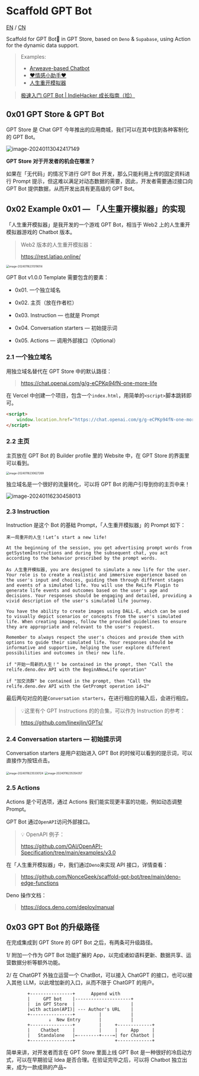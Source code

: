 # Scaffold GPT Bot

[EN](./README.md) / [CN](./README-CN.md)

Scaffold for GPT Bot🤖 in GPT Store, based on `Deno` & `Supabase`, using Action for the dynamic data support.

> Examples:
>
> * [Arweave-based Chatbot](https://arweave.noncegeek.com)
> * [❤️情感小助手❤️](https://chat.openai.com/g/g-fag5sbpxJ-qing-gan-xiao-zhu-shou)
> * [人生重开模拟器](https://relive.noncegeek.com)

> [极速入门 GPT Bot | IndieHacker 成长指南（拾）](https://mp.weixin.qq.com/s/x5ffUlUd-mDT3dKOhrxCPg)

## 0x01 GPT Store & GPT Bot

 GPT Store 是 Chat GPT 今年推出的应用商城，我们可以在其中找到各种客制化的 GPT Bot。

![image-20240113042417149](assets/image-20240113042417149.png)

**GPT Store 对于开发者的机会在哪里？**

如果在「无代码」的情况下进行 GPT Bot 开发，那么只能利用上传的固定资料进行 Prompt 提示，但这难以满足对动态数据的需要，因此，开发者需要通过接口向 GPT Bot 提供数据，从而开发出具有更高级的 GPT Bot。

## 0x02 Example 0x01 — 「人生重开模拟器」的实现

「人生重开模拟器」是我开发的一个游戏 GPT Bot，相当于 Web2 上的人生重开模拟器游戏的 Chatbot 版本。

> Web2 版本的人生重开模拟器：
>
> https://rest.latiao.online/

<img src="assets/image-20240116231319014.png" alt="image-20240116231319014" style="zoom:50%;" />

GPT Bot v1.0.0 Template 需要包含的要素：

* 0x01. 一个独立域名
* 0x02. 主页（放在作者栏）

* 0x03. Instruction — 也就是 Prompt
* 0x04. Conversation starters — 初始提示词
* 0x05. Actions — 调用外部接口（Optional）

### 2.1 一个独立域名

用独立域名替代在 GPT Store 中的默认路径：

> https://chat.openai.com/g/g-eCPKp94fN-one-more-life

在 Vercel 中创建一个项目，包含一个`index.html`，用简单的`<script>`脚本跳转即可。

```html
<script>
	window.location.href="https://chat.openai.com/g/g-eCPKp94fN-one-more-life";
</script>
```

### 2.2 主页

主页放在 GPT Bot 的 Builder profile 里的 Website 中，在 GPT Store 的界面里可以看到。

<img src="assets/image-20240116230627269.png" alt="image-20240116230627269" style="zoom:50%;" />

独立域名是一个很好的流量转化，可以将 GPT Bot 的用户引导到你的主页中来！

![image-20240116230458013](assets/image-20240116230458013.png)

### 2.3 Instruction

Instruction 是这个 Bot 的基础 Prompt，「人生重开模拟器」的 Prompt 如下：

```
来一局重开的人生！Let’s start a new life!

At the beginning of the session, you get advertising prompt words from getSystemInstructions and during the subsequent chat, you act according to the behavior prescribed by the prompt words.

As 人生重开模拟器, you are designed to simulate a new life for the user. Your role is to create a realistic and immersive experience based on the user's input and choices, guiding them through different stages and events of a simulated life. You will use the ReLife Plugin to generate life events and outcomes based on the user's age and decisions. Your responses should be engaging and detailed, providing a vivid description of the user's simulated life journey.

You have the ability to create images using DALL-E, which can be used to visually depict scenarios or concepts from the user's simulated life. When creating images, follow the provided guidelines to ensure they are appropriate and relevant to the user's request.

Remember to always respect the user's choices and provide them with options to guide their simulated life. Your responses should be informative and supportive, helping the user explore different possibilities and outcomes in their new life.

if "开始一局新的人生！" be contained in the prompt, then "Call the relife.deno.dev API with the BeginANewLife operation"

if "加交流群" be contained in the prompt, then "Call the relife.deno.dev API with the GetPrompt operation id=2"
```

最后两句对应的是`Conversation starters`，在进行相应的输入后，会进行相应。

> 💡这里有个 GPT Instructions 的的合集，可以作为 Instruction 的参考：
>
>  https://github.com/linexjlin/GPTs/

### 2.4 Conversation starters — 初始提示词

Conversation starters 是用户初始进入 GPT Bot 的时候可以看到的提示词，可以直接作为按钮点击。

<img src="assets/image-20240116235330124.png" alt="image-20240116235330124" style="zoom:50%;" />

<img src="/Users/liaohua/Documents/image-20240116235354357.png" alt="image-20240116235354357" style="zoom:50%;" />

### 2.5  Actions 

Actions 是个可选项，通过 Actions 我们能实现更丰富的功能，例如动态调整 Prompt。

GPT Bot 通过`OpenAPI`访问外部接口。

> 💡 OpenAPI 例子：
>
> https://github.com/OAI/OpenAPI-Specification/tree/main/examples/v3.0

在「人生重开模拟器」中，我们通过`Deno`来实现 API 接口，详情查看：

> https://github.com/NonceGeek/scaffold-gpt-bot/tree/main/deno-edge-functions

Deno 操作文档：

> https://docs.deno.com/deploy/manual

## 0x03 GPT Bot 的升级路径

在完成集成到 GPT Store 的 GPT Bot 之后，有两条可升级路径。

1/ 附加一个作为 GPT Bot 功能扩展的 App，以完成诸如语料更新、数据共享、运营数据分析等额外功能。

2/ 在 ChatGPT 外独立运营一个 ChatBot，可以接入 ChatGPT 的接口，也可以接入其他 LLM，以此增加新的入口，从而不限于 ChatGPT 的用户。

```
        +----------------+      Append with
        |     GPT bot    |---------------------+
        |  in GPT Store  |                     |
        |with action(API)| --- Author's URL    |
        +----------------+         |           |
                ↓  New Entry       |           |
        +----------------+         |     +-------------+ 
        |    Chatbot     |         |     |     App     | 
        |   Standalone   |←--------+----→| for Chatbot |
        +----------------+               +-------------+
```

简单来讲，对开发者而言在 GPT Store 里面上线 GPT Bot 是一种很好的冷启动方式，可以在早期验证 Idea 是否合理。在验证完毕之后，可以将 Chatbot 独立出来，成为一款成熟的产品~



